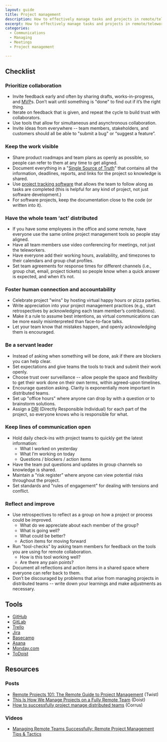 ```yaml
---
layout: guide
title: Project management
description: How to effectively manage tasks and projects in remote/telework teams.
excerpt: How to effectively manage tasks and projects in remote/telework teams.
categories:
  - Communications
  - Managing
  - Meetings
  - Project management

---
```


## Checklist

### Prioritize collaboration

* Invite feedback early and often by sharing drafts, works-in-progress, and [MVP](https://www.agilealliance.org/glossary/mvp/)s. Don’t wait until something is "done" to find out if it’s the right thing.
* Iterate on feedback that is given, and repeat the cycle to build trust with collaborators.
* Use tools that allow for simultaneous and asynchronous collaboration.
* Invite ideas from everywhere -- team members, stakeholders, and customers should all be able to "submit a bug" or “suggest a feature”.

### Keep the work visible

* Share product roadmaps and team plans as openly as possible, so people can refer to them at any time to get aligned.
* Document everything in a "[Single Source of Truth](https://distributedgov.com/guide/communications#establish-a-single-source-of-truth)" that contains all the information, deadlines, reports, and links for the project so knowledge is shared.
* Use [project tracking software](#heading=h.xg73hzgx2e8i) that allows the team to follow along as tasks are completed (this is helpful for any kind of project, not just software development.)
* For software projects, keep the documentation close to the code (or written into it).

### Have the whole team ‘act’ distributed

* If you have some employees in the office and some remote, have everyone use the same online project management tools so people stay aligned.
* Have all team members use video conferencing for meetings, not just the teleworkers.
* Have everyone add their working hours, availability, and timezones to their calendars and group chat profiles.
* Set team agreements for response times for different channels (i.e., group chat, email, project tickets) so people know when a quick answer is expected, and when it’s not.

### Foster human connection and accountability

* Celebrate project "wins" by hosting virtual happy hours or pizza parties.
* Write appreciation into your project management practices (e.g., start retrospectives by acknowledging each team member’s contributions).
* Make it a rule to assume best intentions, as virtual communications can be more easily misinterpreted than face-to-face talks.
* Let your team know that mistakes happen, and openly acknowledging them is encouraged.

### Be a servant leader

* Instead of asking when something will be done, ask if there are blockers you can help clear.
* Set expectations and give teams the tools to track and submit their work openly. 
* Choose trust over surveillance -- allow people the space and flexibility to get their work done on their own terms, within agreed-upon timelines.
* Encourage question asking. Clarity is exponentially more important in distributed teams.
* Set up "office hours" where anyone can drop by with a question or to brainstorm solutions.
* Assign a [DRI](https://about.gitlab.com/handbook/people-group/directly-responsible-individuals/) (Directly Responsible Individual) for each part of the project, so everyone knows who is responsible for what.

### Keep lines of communication open

* Hold daily check-ins with project teams to quickly get the latest information:
    * What I worked on yesterday
    * What I’m working on today
    * Questions / blockers / action items
* Have the team put questions and updates in group channels so knowledge is shared.
* Maintain a "risk register" where anyone can view potential risks throughout the project.
* Set standards and "rules of engagement" for dealing with tensions and conflict.

### Reflect and improve

* Use retrospectives to reflect as a group on how a project or process could be improved.
    * What do we appreciate about each member of the group?
    * What is going well?
    * What could be better?
    * Action items for moving forward
* Run "tool-checks" by asking team members for feedback on the tools you are using for remote collaboration.
    * How is this tool working well?
    * Are there any pain points?
* Document all reflections and action items in a shared space where everyone can refer back to them.
* Don’t be discouraged by problems that arise from managing projects in distributed teams -- write down your learnings and make adjustments as necessary.

## Tools

* [GitHub](https://github.com/)
* [GitLab](https://about.gitlab.com/)
* [Trello](https://trello.com/)
* [Jira](https://www.atlassian.com/software/jira)
* [Basecamp](https://basecamp.com/)
* [Asana](https://asana.com/)
* [Monday.com](https://monday.com/)
* [ToDoist](https://todoist.com/)

## Resources

### Posts

* [Remote Projects 101: The Remote Guide to Project Management](https://twist.com/remote-work-guides/remote-project-management) (Twist)
* [This Is How We Manage Projects on a Fully Remote Team](https://doist.com/blog/how-we-manage-projects-on-a-fully-remote-team/) (Doist)
* [How to successfully project manage distributed teams](https://corrus.com/blog/how-to-successfully-project-manage-distributed-teams/) (Corrus)

### Videos

* [Managing Remote Teams Successfully: Remote Project Management Tips & Tactics](https://www.youtube.com/watch?v=rb3LhwPr7P4)
